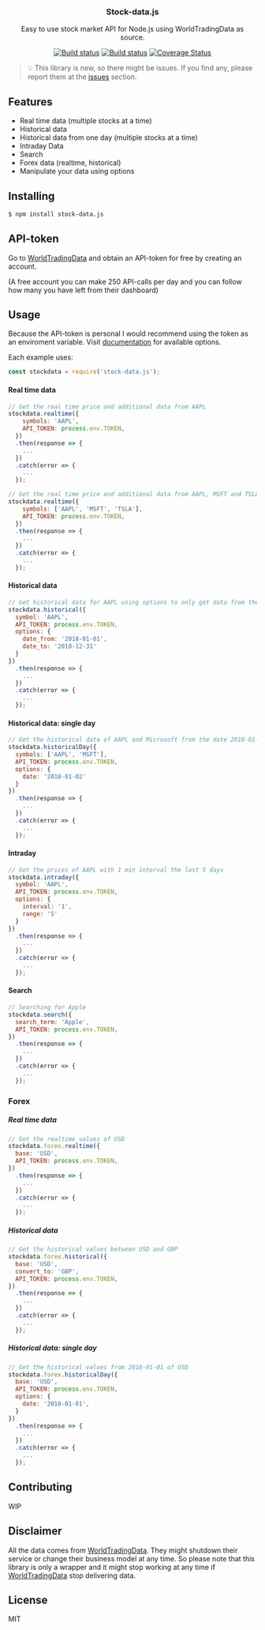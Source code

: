 <h3 align='center'>Stock-data.js</h3>
<p align="center">
  Easy to use stock market API for Node.js using WorldTradingData as source.
</p>

<p align="center">
  <a href='https://www.npmjs.com/package/stock-data.js'><img src='https://img.shields.io/npm/v/stock-data.js.svg' alt='Build status' /></a>
  <a href='https://travis-ci.com/davidsoederberg/stock-data'><img src='https://travis-ci.com/davidsoederberg/stock-data.js.svg' alt='Build status' /></a>
  <a href='https://coveralls.io/github/davidsoederberg/stock-data.js'><img src='https://coveralls.io/repos/github/davidsoederberg/stock-data.js/badge.svg' alt='Coverage Status' /></a>
</p>


> :bulb: This library is new, so there might be issues. If you find any, please report them at the
[issues](https://github.com/davidsoederberg/stock-data.js/issues) section.

## Features

- Real time data (multiple stocks at a time)
- Historical data 
- Historical data from one day (multiple stocks at a time)
- Intraday Data
- Search
- Forex data (realtime, historical)
- Manipulate your data using options

## Installing

```bash
$ npm install stock-data.js
```
## API-token

Go to [WorldTradingData](https://www.worldtradingdata.com/) and obtain an API-token for free by creating an account.

(A free account you can make 250 API-calls per day and you can follow how many you have left from their dashboard)

## Usage

Because the API-token is personal I would recommend using the token as an enviroment variable.
Visit [documentation](https://www.worldtradingdata.com/documentation) for available options.

Each example uses:
```js
const stockdata = require('stock-data.js');
```
#### Real time data

```js
// Get the real time price and additional data from AAPL
stockdata.realtime({
    symbols: 'AAPL',
    API_TOKEN: process.env.TOKEN,
  })
  .then(response => {
    ...
  })
  .catch(error => {
    ...
  });
```

```js
// Get the real time price and additional data from AAPL, MSFT and TSLA
stockdata.realtime({
    symbols: ['AAPL', 'MSFT', 'TSLA'],
    API_TOKEN: process.env.TOKEN,
  })
  .then(response => {
    ...
  })
  .catch(error => {
    ...
  });
```
#### Historical data

```js
// Get historical data for AAPL using options to only get data from the year 2018
stockdata.historical({
  symbol: 'AAPL',
  API_TOKEN: process.env.TOKEN,
  options: {
    date_from: '2018-01-01',
    date_to: '2018-12-31'
  }
})
  .then(response => {
    ...
  })
  .catch(error => {
    ...
  });
```
#### Historical data: single day

```js
// Get the historical data of AAPL and Microsoft from the date 2018-01-02
stockdata.historicalDay({
  symbols: ['AAPL', 'MSFT'],
  API_TOKEN: process.env.TOKEN,
  options: {
    date: '2018-01-02'
  }
})
  .then(response => {
    ...
  })
  .catch(error => {
    ...
  });
```
#### Intraday

```js
// Get the prices of AAPL with 1 min interval the last 5 days
stockdata.intraday({
  symbol: 'AAPL',
  API_TOKEN: process.env.TOKEN,
  options: {
    interval: '1',
    range: '5'
  }
})
  .then(response => {
    ...
  })
  .catch(error => {
    ...
  });
```

#### Search

```js
// Searching for Apple
stockdata.search({
  search_term: 'Apple',
  API_TOKEN: process.env.TOKEN,
})
  .then(response => {
    ...
  })
  .catch(error => {
    ...
  });
```

### Forex

##### Real time data

```js
// Get the realtime values of USD
stockdata.forex.realtime({
  base: 'USD',
  API_TOKEN: process.env.TOKEN,
})
  .then(response => {
    ...
  })
  .catch(error => {
    ...
  });
```
##### Historical data

```js
// Get the historical values between USD and GBP
stockdata.forex.historical({
  base: 'USD',
  convert_to: 'GBP',
  API_TOKEN: process.env.TOKEN,
})
  .then(response => {
    ...
  })
  .catch(error => {
    ...
  });
```
##### Historical data: single day

```js
// Get the historical values from 2018-01-01 of USD
stockdata.forex.historicalDay({
  base: 'USD',
  API_TOKEN: process.env.TOKEN,
  options: {
    date: '2018-01-01',
  }
})
  .then(response => {
    ...
  })
  .catch(error => {
    ...
  });
```
## Contributing

WIP

## Disclaimer

All the data comes from [WorldTradingData](https://www.worldtradingdata.com/). They might shutdown their service or change their business model at any time. So please note that this library is only a wrapper and it might stop working at any time if [WorldTradingData](https://www.worldtradingdata.com/) stop delivering data.

## License

MIT
